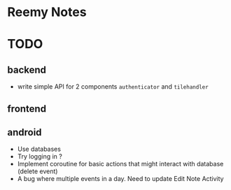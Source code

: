 # Reemy Notes

# TODO

## backend

- write simple API for 2 components `authenticator` and `tilehandler`

## frontend

## android
- Use databases
- Try logging in ?
- Implement coroutine for basic actions that might interact with database (delete event)
- A bug where multiple events in a day. Need to update Edit Note Activity
